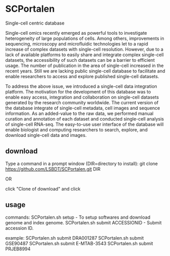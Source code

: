 # SCPortalen

Single-cell centric database

Single-cell omics recently emerged as powerful tools to investigate heterogeneity of large populations of cells. Among others, improvements in sequencing, microscopy and microfluidic technologies let to a rapid increase of complex datasets with single-cell resolution. However, due to a lack of available platforms to easily share and integrate complex single-cell datasets, the accessibility of such datasets can be a barrier to efficient usage. The number of publication in the area of single-cell increased in the recent years. Still we are lacking public single-cell database to facilitate and enable researchers to access and explore published single-cell datasets.

To address the above issue, we introduced a single-cell data integration platform. The motivation for the development of this database was to enable easy access, integration and collaboration on single-cell datasets generated by the research community worldwide. The current version of the database integrate of single-cell metadata, cell images and sequence information. As an added-value to the raw data, we performed manual curation and annotation of each dataset and conducted single-cell analysis of single-cell RNA-seq. The easy-to-use user interface of the database will enable biologist and computing researchers to search, explore, and download single-cell data and images.

## download

Type a command in a prompt window (DIR=directory to install):
git clone https://github.com/LSBDT/SCPortalen.git DIR

OR

click "Clone of download" and click

## usage

 commands:
  SCPortalen.sh setup - To setup softwares and download genome and index genome.
  SCPortalen.sh submit ACCESSIONID - Submit accession ID.

  example:
  SCPortalen.sh submit DRA001287
  SCPortalen.sh submit GSE90487
  SCPortalen.sh submit E-MTAB-3543
  SCPortalen.sh submit PRJEB8994
